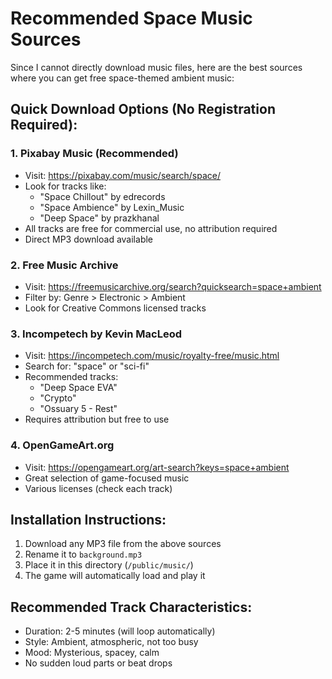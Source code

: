 # Recommended Space Music Sources

Since I cannot directly download music files, here are the best sources where you can get free space-themed ambient music:

## Quick Download Options (No Registration Required):

### 1. **Pixabay Music** (Recommended)
- Visit: https://pixabay.com/music/search/space/
- Look for tracks like:
  - "Space Chillout" by edrecords
  - "Space Ambience" by Lexin_Music
  - "Deep Space" by prazkhanal
- All tracks are free for commercial use, no attribution required
- Direct MP3 download available

### 2. **Free Music Archive**
- Visit: https://freemusicarchive.org/search?quicksearch=space+ambient
- Filter by: Genre > Electronic > Ambient
- Look for Creative Commons licensed tracks

### 3. **Incompetech** by Kevin MacLeod
- Visit: https://incompetech.com/music/royalty-free/music.html
- Search for: "space" or "sci-fi"
- Recommended tracks:
  - "Deep Space EVA"
  - "Crypto"
  - "Ossuary 5 - Rest"
- Requires attribution but free to use

### 4. **OpenGameArt.org**
- Visit: https://opengameart.org/art-search?keys=space+ambient
- Great selection of game-focused music
- Various licenses (check each track)

## Installation Instructions:
1. Download any MP3 file from the above sources
2. Rename it to `background.mp3`
3. Place it in this directory (`/public/music/`)
4. The game will automatically load and play it

## Recommended Track Characteristics:
- Duration: 2-5 minutes (will loop automatically)
- Style: Ambient, atmospheric, not too busy
- Mood: Mysterious, spacey, calm
- No sudden loud parts or beat drops
